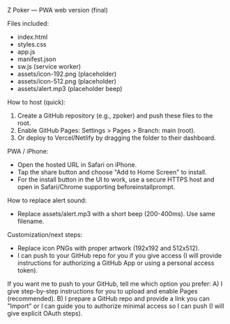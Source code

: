Z Poker — PWA web version (final)

Files included:
- index.html
- styles.css
- app.js
- manifest.json
- sw.js (service worker)
- assets/icon-192.png (placeholder)
- assets/icon-512.png (placeholder)
- assets/alert.mp3 (placeholder beep)

How to host (quick):
1. Create a GitHub repository (e.g., zpoker) and push these files to the root.
2. Enable GitHub Pages: Settings > Pages > Branch: main (root).
3. Or deploy to Vercel/Netlify by dragging the folder to their dashboard.

PWA / iPhone:
- Open the hosted URL in Safari on iPhone.
- Tap the share button and choose "Add to Home Screen" to install.
- For the install button in the UI to work, use a secure HTTPS host and open in Safari/Chrome supporting beforeinstallprompt.

How to replace alert sound:
- Replace assets/alert.mp3 with a short beep (200-400ms). Use same filename.

Customization/next steps:
- Replace icon PNGs with proper artwork (192x192 and 512x512).
- I can push to your GitHub repo for you if you give access (I will provide instructions for authorizing a GitHub App or using a personal access token). 

If you want me to push to your GitHub, tell me which option you prefer:
A) I give step-by-step instructions for you to upload and enable Pages (recommended).
B) I prepare a GitHub repo and provide a link you can "Import" or I can guide you to authorize minimal access so I can push (I will give explicit OAuth steps).

